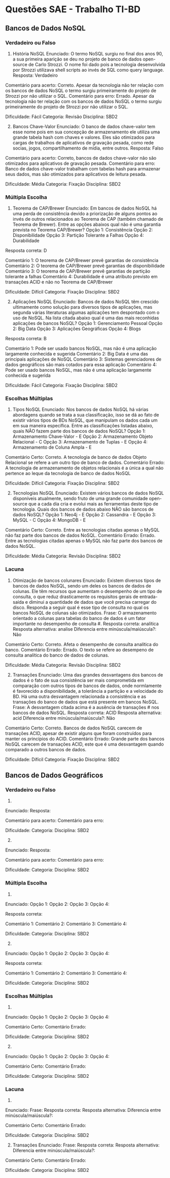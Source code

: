 # Questões SAE - Trabalho TI-BD

## Bancos de Dados NoSQL

### Verdadeiro ou Falso
1. História NoSQL
Enunciado: O termo NoSQL surgiu no final dos anos 90, a sua primeira aparição se deu no projeto de banco de dados open-source de Carlo Strozzi. O nome foi dado pois a tecnologia desenvolvida por Strozzi utilizava shell scripts ao invés de SQL como query language.
Resposta: Verdadeiro

Comentário para acerto: Correto. Apesar da tecnologia não ter relação com os bancos de dados NoSQL o termo surgiu primeiramente do projeto de Strozzi por não utilizar o SQL.
Comentário para erro: Errado. Apesar da tecnologia não ter relação com os bancos de dados NoSQL o termo surgiu primeiramente do projeto de Strozzi por não utilizar o SQL.

Dificuldade: Fácil
Categoria: Revisão
Disciplina: SBD2


2. Bancos Chave-Valor
Enunciado: O banco de dados chave-valor tem esse nome pois em sua concepção de armazenamento ele utiliza uma grande tabela hash com chaves e valores. Eles são otimizados para cargas de trabalhos de aplicativos de gravação pesada, como rede socias, jogos, compartilhamento de mídia, entre outros.
Resposta: Falso

Comentário para acerto: Correto, bancos de dados chave-valor não são otimizados para aplicativos de gravação pesada.
Comentário para erro: Banco de dados chave-valor trabalham com tabelas hash para armazenar seus dados, mas são otimizados para aplicativos de leitura pesada.

Dificuldade: Média
Categoria: Fixação
Disciplina: SBD2


### Múltipla Escolha
1. Teorema de CAP/Brewer
Enunciado: Em bancos de dados NoSQL há uma perda de consistência devido a priorização de alguns pontos ao invés de outros relacionados ao Teorema de CAP (também chamado de Teorema de Brewer). Entre as opções abaixos qual não é uma garantia prevista no Teorema CAP/Brewer?
Opção 1: Consistência
Opção 2: Disponibilidade
Opção 3: Partição Tolerante a Falhas
Opção 4: Durabilidade

Resposta correta: D

Comentário 1: O teorema de CAP/Brewer prevê garantias de consistência
Comentário 2: O teorema de CAP/Brewer prevê garantias de disponibilidade
Comentário 3: O teorema de CAP/Brewer prevê garantias de partição tolerante a falhas
Comentário 4: Durabilidade é uma atributo previsto em transações ACID e não no Teorema de CAP/Brewer 

Dificuldade: Difícil
Categoria: Fixação
Disciplina: SBD2


2. Aplicações NoSQL
Enunciado: Bancos de dados NoSQL têm crescido ultimamente como solução para diversos tipos de aplicações, mas segunda várias literaturas algumas aplicações tem despontado com o uso de NoSQL. Na lista citada abaixo qual é uma das mais reconhidas aplicações de bancos NoSQL? 
Opção 1: Gerenciamento Pessoal
Opção 2: Big Data
Opção 3: Aplicações Geográficas
Opção 4: Blogs

Resposta correta: B

Comentário 1: Pode ser usado bancos NoSQL, mas não é uma aplicação largamente conhecida e sugerida
Comentário 2: Big Data é uma das principais aplicações de NoSQL
Comentário 3: Sistemas gerenciadores de dados geográficos são mais cotados para essa aplicação
Comentário 4: Pode ser usado bancos NoSQL, mas não é uma aplicação largamente conhecida e sugerida

Dificuldade: Fácil
Categoria: Fixação
Disciplina: SBD2


### Escolhas Múltiplas
1. Tipos NoSQL
Enunciado: Nos bancos de dados NoSQL há várias abordagens quando se trata a sua classificação, isso se dá ao fato de existir vários tipos de BDs NoSQL, que manipulam os dados cada um em sua maneira específica. Entre as classificações listadas abaixo, quais NÃO fazem parte dos bancos de dados NoSQL?
Opção 1: Armazenamento Chave-Valor       - E
Opção 2: Armazenamento Objeto Relacional - C
Opção 3: Armazenamento de Tuplas         - E
Opção 4: Armazenamento de Coluna Ampla   - E

Comentário Certo: Correto. A tecnologia de banco de dados Objeto Relacional se refere a um outro tipo de banco de dados.
Comentário Errado: A tecnologia de armazenamento de objetos relacionais é a única a qual não pertence ao leque da tecnologia de banco de dados NoSQL

Dificuldade: Difícil
Categoria: Fixação
Disciplina: SBD2


2. Tecnologias NoSQL
Enunciado: Existem vários bancos de dados NoSQL disponíveis atualmente, sendo fruto de uma grande comunidade open-source que a cada dia cria e evolui mais as ferramentas deste tipo de tecnologia. Quais dos bancos de dados abaixo NÃO são bancos de dados NoSQL? 
Opção 1: Neo4j      - E
Opção 2: Cassandra  - E
Opção 3: MySQL      - C
Opção 4: MongoDB    - E

Comentário Certo: Correto. Entre as tecnologias citadas apenas o MySQL não faz parte dos bancos de dados NoSQL.
Comentário Errado: Errado. Entre as tecnologias citadas apenas o MySQL não faz parte dos bancos de dados NoSQL.

Dificuldade: Média
Categoria: Revisão
Disciplina: SBD2


### Lacuna
1. Otimização de bancos colunares
Enunciado: Existem diversos tipos de bancos de dados NoSQL, sendo um deles os bancos de dados de colunas. Ele têm recursos que aumentam o desempenho de um tipo de consulta, o que reduz drasticamente os requisitos gerais de entrada-saída e diminui a quantidade de dados que você precisa carregar do disco. Responda a seguir qual é esse tipo de consulta no qual os bancos NoSQL de colunas são otimizados.
Frase: O armazenamento orientado a colunas para tabelas do banco de dados é um fator importante no desempenho de consulta #.
Resposta correta: analítica
Resposta alternativa: analise
Diferencia entre minúscula/maiúscula?: Não

Comentário Certo: Correto. Afeta o desempenho de consulta analítica do banco.
Comentário Errado: Errado. O texto se refere ao desempeno de consulta analítica do banco de dados de colunas.

Dificuldade: Média
Categoria: Revisão
Disciplina: SBD2


2. Transações
Enunciado: Uma das grandes desvantagens dos bancos de dados é o fato de sua consistência ser mais comprometida em comparação com outros tipos de bancos de dados, onde normlamente é favorecido a disponibilidade, a tolerância a partição e a velocidade do BD. Há uma outra desvantagem relacionada a consistência e as transações do banco de dados que está presente em bancos NoSQL.
Frase: A desvantagem citada acima é a ausência de transações # nos bancos de dados NoSQL.
Resposta correta: ACID
Resposta alternativa: acid
Diferencia entre minúscula/maiúscula?: Não

Comentário Certo: Correto. Bancos de dados NoSQL carecem de transações ACID, apesar de existir alguns que foram construídos para manter os princípios do ACID. 
Comentário Errado: Grande parte dos bancos NoSQL carecem de transações ACID, este que é uma desvantagem quando comparado a outros bancos de dados.

Dificuldade: Difícil
Categoria: Fixação
Disciplina: SBD2


## Bancos de Dados Geográficos

### Verdadeiro ou Falso
1. 
Enunciado: 
Resposta: 

Comentário para acerto: 
Comentário para erro: 

Dificuldade: 
Categoria: 
Disciplina: SBD2


2. 
Enunciado: 
Resposta: 

Comentário para acerto: 
Comentário para erro: 

Dificuldade: 
Categoria: 
Disciplina: SBD2


### Múltipla Escolha
1. 
Enunciado: 
Opção 1: 
Opção 2: 
Opção 3: 
Opção 4: 

Resposta correta: 

Comentário 1: 
Comentário 2: 
Comentário 3: 
Comentário 4:  

Dificuldade: 
Categoria: 
Disciplina: SBD2


2. 
Enunciado: 
Opção 1: 
Opção 2: 
Opção 3: 
Opção 4: 

Resposta correta: 

Comentário 1: 
Comentário 2: 
Comentário 3: 
Comentário 4: 

Dificuldade: 
Categoria: 
Disciplina: SBD2


### Escolhas Múltiplas
1. 
Enunciado: 
Opção 1: 
Opção 2: 
Opção 3: 
Opção 4: 

Comentário Certo: 
Comentário Errado: 

Dificuldade: 
Categoria: 
Disciplina: SBD2


2. 
Enunciado: 
Opção 1: 
Opção 2: 
Opção 3: 
Opção 4: 

Comentário Certo: 
Comentário Errado: 

Dificuldade: 
Categoria: 
Disciplina: SBD2


### Lacuna
1. 
Enunciado: 
Frase: 
Resposta correta: 
Resposta alternativa: 
Diferencia entre minúscula/maiúscula?: 

Comentário Certo: 
Comentário Errado: 

Dificuldade: 
Categoria: 
Disciplina: SBD2


2. Transações
Enunciado: 
Frase: 
Resposta correta: 
Resposta alternativa: 
Diferencia entre minúscula/maiúscula?: 

Comentário Certo: 
Comentário Errado: 

Dificuldade: 
Categoria: 
Disciplina: SBD2